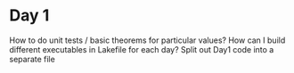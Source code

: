 # Day 1
How to do unit tests / basic theorems for particular values?
How can I build different executables in Lakefile for each day?
Split out Day1 code into a separate file